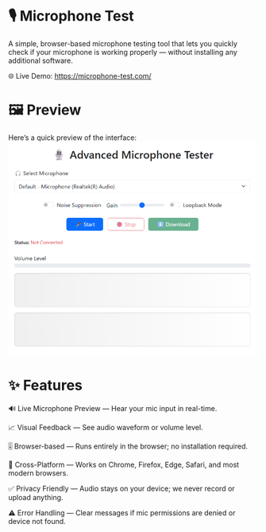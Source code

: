 # 🎙️ Microphone Test

A simple, browser-based microphone testing tool that lets you quickly check if your microphone is working properly — without installing any additional software.

🌐 Live Demo: https://microphone-test.com/

# 🖼️ Preview

Here’s a quick preview of the interface:
![Project Logo](images.png)

# ✨ Features

🔊 Live Microphone Preview — Hear your mic input in real-time.

📈 Visual Feedback — See audio waveform or volume level.

🎚️ Browser-based — Runs entirely in the browser; no installation required.

🎥 Cross-Platform — Works on Chrome, Firefox, Edge, Safari, and most modern browsers.

✅ Privacy Friendly — Audio stays on your device; we never record or upload anything.

⚠️ Error Handling — Clear messages if mic permissions are denied or device not found.
